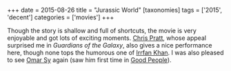 +++
date = 2015-08-26
title = "Jurassic World"
[taxonomies]
tags = ['2015', 'decent']
categories = ['movies']
+++

Though the story is shallow and full of shortcuts, the movie is very
enjoyable and got lots of exciting moments. [Chris Pratt], whose appeal
surprised me in *Guardians of the Galaxy*, also gives a nice performance
here, though none tops the humorous one of [Irrfan Khan]. I was also
pleased to see [Omar Sy] again (saw him first time in [Good People]).

  [Chris Pratt]: https://en.wikipedia.org/wiki/Chris_Pratt
  [Irrfan Khan]: https://en.wikipedia.org/wiki/Irrfan_Khan
  [Omar Sy]: https://en.wikipedia.org/wiki/Omar_Sy
  [Good People]: @/good-people-2014.md
